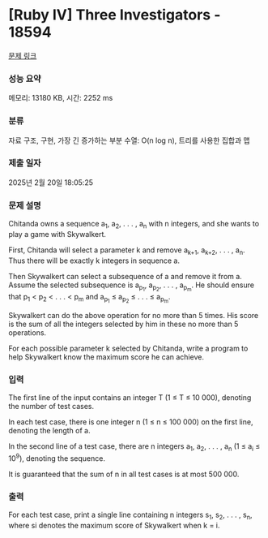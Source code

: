 # [Ruby IV] Three Investigators - 18594 

[문제 링크](https://www.acmicpc.net/problem/18594) 

### 성능 요약

메모리: 13180 KB, 시간: 2252 ms

### 분류

자료 구조, 구현, 가장 긴 증가하는 부분 수열: O(n log n), 트리를 사용한 집합과 맵

### 제출 일자

2025년 2월 20일 18:05:25

### 문제 설명

<p>Chitanda owns a sequence a<sub>1</sub>, a<sub>2</sub>, . . . , a<sub>n</sub> with n integers, and she wants to play a game with Skywalkert.</p>

<p>First, Chitanda will select a parameter k and remove a<sub>k+1</sub>, a<sub>k+2</sub>, . . . , a<sub>n</sub>. Thus there will be exactly k integers in sequence a.</p>

<p>Then Skywalkert can select a subsequence of a and remove it from a. Assume the selected subsequence is a<sub>p<sub>1</sub></sub>, a<sub>p<sub>2</sub></sub>, . . . , a<sub>p<sub>m</sub></sub>. He should ensure that p<sub>1</sub> < p<sub>2</sub> < . . . < p<sub>m</sub> and a<sub>p<sub>1</sub></sub> ≤ a<sub>p<sub>2</sub></sub> ≤ . . . ≤ a<sub>p<sub>m</sub></sub>.</p>

<p>Skywalkert can do the above operation for no more than 5 times. His score is the sum of all the integers selected by him in these no more than 5 operations.</p>

<p>For each possible parameter k selected by Chitanda, write a program to help Skywalkert know the maximum score he can achieve.</p>

### 입력 

 <p>The first line of the input contains an integer T (1 ≤ T ≤ 10 000), denoting the number of test cases.</p>

<p>In each test case, there is one integer n (1 ≤ n ≤ 100 000) on the first line, denoting the length of a.</p>

<p>In the second line of a test case, there are n integers a<sub>1</sub>, a<sub>2</sub>, . . . , a<sub>n</sub> (1 ≤ a<sub>i</sub> ≤ 10<sup>9</sup>), denoting the sequence.</p>

<p>It is guaranteed that the sum of n in all test cases is at most 500 000.</p>

### 출력 

 <p>For each test case, print a single line containing n integers s<sub>1</sub>, s<sub>2</sub>, . . . , s<sub>n</sub>, where si denotes the maximum score of Skywalkert when k = i.</p>

